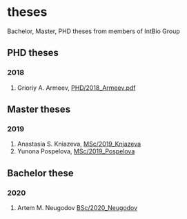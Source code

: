 # theses
Bachelor, Master, PHD theses from members of IntBio Group
## PHD theses
### 2018
1. Grioriy A. Armeev, [PHD/2018_Armeev.pdf](PHD/2018_Armeev.pdf)

## Master theses
### 2019
1. Anastasia S. Kniazeva, [MSc/2019_Kniazeva](MSc/2019_Kniazeva)
2. Yunona Pospelova, [MSc/2019_Pospelova](MSc/2019_Pospelova)

## Bachelor these
### 2020
1. Artem M. Neugodov [BSc/2020_Neugodov](BSc/2020_Neugodov)
